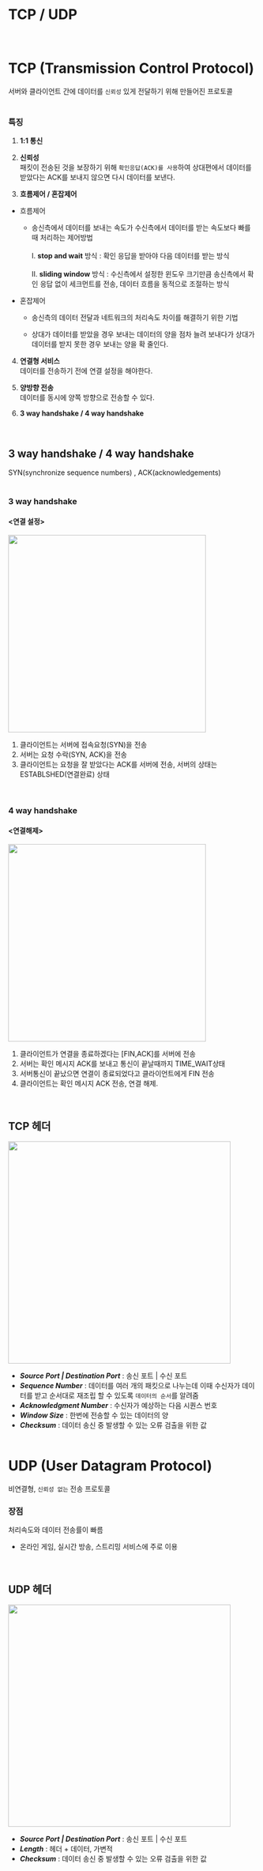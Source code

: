 # TCP / UDP
<br/>

# TCP (Transmission Control Protocol)
서버와 클라이언트 간에 데이터를 `신뢰성` 있게 전달하기 위해 만들어진 프로토콜
<br/><br/>

### 특징
1. **1:1 통신**

2. **신뢰성** <br/>
패킷이 전송된 것을 보장하기 위해 `확인응답(ACK)를 사용`하여 상대편에서 데이터를 받았다는 ACK를 보내지 않으면 다시 데이터를 보낸다.
3. **흐름제어 / 혼잡제어**
- 흐름제어
	-	송신측에서 데이터를 보내는 속도가 수신측에서 데이터를 받는 속도보다 빠를 때 처리하는 제어방법 <br/><br/>
Ⅰ. **stop and wait** 방식 : 확인 응답을 받아야 다음 데이터를 받는 방식 <br/><br/>
Ⅱ. **sliding window** 방식 : 수신측에서 설정한 윈도우 크기만큼 송신측에서 확인 응답 없이 세크먼트를 전송, 데이터 흐름을 동적으로 조절하는 방식 <br/>

- 혼잡제어
	- 송신측의 데이터 전달과 네트워크의 처리속도 차이를 해결하기 위한 기법 
	
  -	상대가 데이터를 받았을 경우 보내는 데이터의 양을 점차 늘려 보내다가 상대가 데이터를 받지 못한 경우 보내는 양을 확 줄인다.

4. **연결형 서비스** <br/>
데이터를 전송하기 전에 연결 설정을 해야한다.

5. **양방향 전송** <br/>
데이터를 동시에 양쪽 방향으로 전송할 수 있다.
6. **3 way handshake / 4 way handshake**
<br/>

## 3 way handshake / 4 way handshake

SYN(synchronize sequence numbers) , ACK(acknowledgements)
<br/><br/>

### 3 way handshake
#### <연결 설정>

<img src="https://user-images.githubusercontent.com/46274903/97772399-fb913880-1b89-11eb-9a55-bdffacec786f.png " width="400"  height="">

1. 클라이언트는 서버에 접속요청(SYN)을 전송
2. 서버는 요청 수락(SYN, ACK)을 전송
3. 클라이언트는 요청을 잘 받았다는 ACK를 서버에 전송, 서버의 상태는 ESTABLSHED(연결완료) 상태
<br/>

### 4 way handshake
#### <연결해제>

<img src="https://user-images.githubusercontent.com/46274903/97772451-b4577780-1b8a-11eb-8dc7-5bf4affec963.png " width="400"  height="">

1. 클라이언트가 연결을 종료하겠다는 [FIN,ACK]를 서버에 전송
2. 서버는 확인 메시지 ACK를 보내고 통신이 끝날때까지 TIME_WAIT상태
3. 서버통신이 끝났으면 연결이 종료되었다고 클라이언트에게 FIN 전송
4. 클라이언트는 확인 메시지 ACK 전송, 연결 해제.
<br/>

## TCP 헤더

<img src="https://user-images.githubusercontent.com/46274903/97772563-c259c800-1b8b-11eb-8669-4e0c0467f5fe.png " width="450"  height="">

- ***Source Port | Destination Port*** : 송신 포트 | 수신 포트
- ***Sequence Number*** :  데이터를 여러 개의 패킷으로 나누는데 이때 수신자가 데이터를 받고 순서대로 재조립 할 수 있도록 `데이터의 순서`를 알려줌 
- ***Acknowledgment Number*** : 수신자가 예상하는 다음 시퀀스 번호
- ***Window Size*** : 한번에 전송할 수 있는 데이터의 양
- ***Checksum*** : 데이터 송신 중 발생할 수 있는 오류 검출을 위한 값
<br/><br/>

# UDP (User Datagram Protocol)
비연결형, `신뢰성 없는` 전송 프로토콜
<br/>

### 장점
처리속도와 데이터 전송률이 빠름
- 온라인 게임, 실시간 방송, 스트리밍 서비스에 주로 이용
<br/>

## UDP 헤더

<img src="https://user-images.githubusercontent.com/46274903/97772711-ed90e700-1b8c-11eb-8f75-907447dc16ed.png " width="450"  height="">

- ***Source Port | Destination Port*** : 송신 포트 | 수신 포트
- ***Length*** : 헤더 + 데이터, 가변적
- ***Checksum*** : 데이터 송신 중 발생할 수 있는 오류 검출을 위한 값
